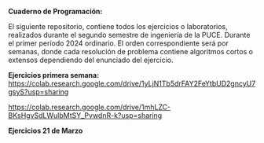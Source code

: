 **Cuaderno de Programación:**

El siguiente repositorio, contiene todos los ejercicios o laboratorios, realizados durante el segundo semestre de ingeniería de la PUCE. Durante el primer período 2024 ordinario.
El orden correspondiente será por semanas, donde cada resolución de problema contiene algoritmos cortos o extensos dependiendo del enunciado del ejercicio.

**Ejercicios primera semana:** 
https://colab.research.google.com/drive/1yLjN1Tb5drFAY2FeYtbUD2gncyU7gsyS?usp=sharing

https://colab.research.google.com/drive/1mhLZC-BKsHgvSdLWulbMtSY_PvwdnR-k?usp=sharing

**Ejercicios 21 de Marzo**
